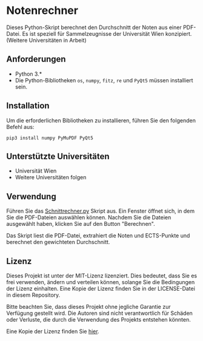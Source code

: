 # Notenrechner
Dieses Python-Skript berechnet den Durchschnitt der Noten aus einer PDF-Datei. Es ist speziell für Sammelzeugnisse der Universität Wien konzipiert. (Weitere Universitäten in Arbeit)

## Anforderungen

- Python 3.*
- Die Python-Bibliotheken `os`, `numpy`, `fitz`, `re` und `PyQt5` müssen installiert sein.

## Installation

Um die erforderlichen Bibliotheken zu installieren, führen Sie den folgenden Befehl aus:
```console
pip3 install numpy PyMuPDF PyQt5
```

## Unterstützte Universitäten

- Universität Wien
- Weitere Universitäten folgen

## Verwendung

Führen Sie das [Schnittrechner.py](../Rechner/src/Schnittrechner.py) Skript aus. Ein Fenster öffnet sich, in dem Sie die PDF-Dateien auswählen können. Nachdem Sie die Dateien ausgewählt haben, klicken Sie auf den Button "Berechnen".

Das Skript liest die PDF-Datei, extrahiert die Noten und ECTS-Punkte und berechnet den gewichteten Durchschnitt.

## Lizenz

Dieses Projekt ist unter der MIT-Lizenz lizenziert. Dies bedeutet, dass Sie es frei verwenden, ändern und verteilen können, solange Sie die Bedingungen der Lizenz einhalten. Eine Kopie der Lizenz finden Sie in der LICENSE-Datei in diesem Repository.

Bitte beachten Sie, dass dieses Projekt ohne jegliche Garantie zur Verfügung gestellt wird. Die Autoren sind nicht verantwortlich für Schäden oder Verluste, die durch die Verwendung des Projekts entstehen könnten.

Eine Kopie der Lizenz finden Sie [hier](../LICENSE).


